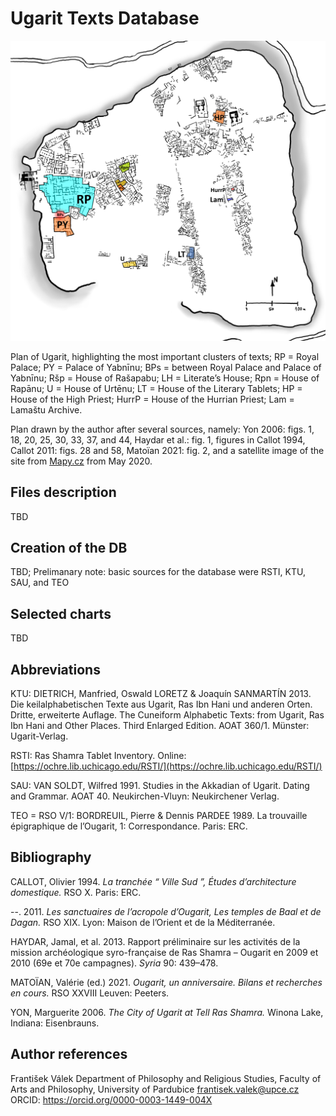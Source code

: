 # Ugarit Texts Database

![Plan of the "Archives" of Ugarit](https://github.com/valekfrantisek/DigitalReligion-Ugarit/blob/main/images/Ugarit-main_clusters_of_texts.png)

Plan of Ugarit, highlighting the most important clusters of texts; RP = Royal Palace; PY = Palace of Yabnīnu; BPs = between Royal Palace and Palace of Yabnīnu; Ršp = House of Rašapabu; LH = Literate’s House; Rpn = House of Rapānu; U = House of Urtēnu; LT = House of the Literary Tablets; HP = House of the High Priest; HurrP = House of the Hurrian Priest; Lam = Lamaštu Archive.

Plan drawn by the author after several sources, namely: Yon 2006: figs. 1, 18, 20, 25, 30, 33, 37, and 44, Haydar et al.: fig. 1, figures in Callot 1994, Callot 2011: figs. 28 and 58, Matoïan 2021: fig. 2, and a satellite image of the site from [Mapy.cz](https://mapy.cz/) from May 2020.

## Files description

TBD

## Creation of the DB

TBD; Prelimanary note: basic sources for the database were RSTI, KTU, SAU, and TEO

## Selected charts

TBD

## Abbreviations

KTU:    DIETRICH, Manfried, Oswald LORETZ & Joaquín SANMARTÍN 2013. Die keilalphabetischen Texte aus Ugarit, Ras Ibn Hani und anderen Orten. Dritte, erweiterte Auflage. The Cuneiform Alphabetic Texts: from Ugarit, Ras Ibn Hani and Other Places. Third Enlarged Edition. AOAT 360/1. Münster: Ugarit-Verlag.

RSTI:   Ras Shamra Tablet Inventory. Online: [https://ochre.lib.uchicago.edu/RSTI/](https://ochre.lib.uchicago.edu/RSTI/)

SAU:	VAN SOLDT, Wilfred 1991. Studies in the Akkadian of Ugarit. Dating and Grammar. AOAT 40. Neukirchen-Vluyn: Neukirchener Verlag.

TEO = RSO V/1:  BORDREUIL, Pierre & Dennis PARDEE 1989. La trouvaille épigraphique de l’Ougarit, 1: Correspondance. Paris: ERC.


## Bibliography

CALLOT, Olivier 1994. *La tranchée “ Ville Sud ”, Études d’architecture domestique.* RSO X. Paris: ERC.

--. 2011. *Les sanctuaires de l’acropole d’Ougarit, Les temples de Baal et de Dagan.* RSO XIX. Lyon: Maison de l’Orient et de la Méditerranée.

HAYDAR, Jamal, et al. 2013. Rapport préliminaire sur les activités de la mission archéologique syro-française de Ras Shamra – Ougarit en 2009 et 2010 (69e et 70e campagnes). *Syria* 90: 439–478.

MATOÏAN, Valérie (ed.) 2021. *Ougarit, un anniversaire. Bilans et recherches en cours.* RSO XXVIII Leuven: Peeters.

YON, Marguerite 2006. *The City of Ugarit at Tell Ras Shamra.* Winona Lake, Indiana: Eisenbrauns.

## Author references

František Válek
Department of Philosophy and Religious Studies, Faculty of Arts and Philosophy, University of Pardubice
frantisek.valek@upce.cz
ORCID: https://orcid.org/0000-0003-1449-004X 